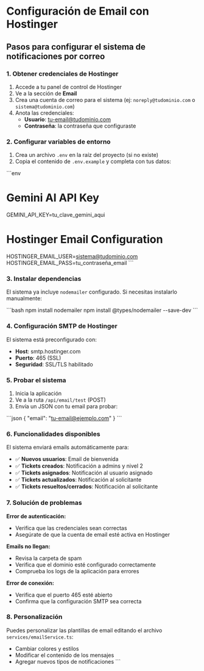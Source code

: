 # Configuración de Email con Hostinger

## Pasos para configurar el sistema de notificaciones por correo

### 1. Obtener credenciales de Hostinger

1. Accede a tu panel de control de Hostinger
2. Ve a la sección de **Email**
3. Crea una cuenta de correo para el sistema (ej: `noreply@tudominio.com` o `sistema@tudominio.com`)
4. Anota las credenciales:
   - **Usuario**: tu-email@tudominio.com
   - **Contraseña**: la contraseña que configuraste

### 2. Configurar variables de entorno

1. Crea un archivo `.env` en la raíz del proyecto (si no existe)
2. Copia el contenido de `.env.example` y completa con tus datos:

\`\`\`env
# Gemini AI API Key
GEMINI_API_KEY=tu_clave_gemini_aqui

# Hostinger Email Configuration
HOSTINGER_EMAIL_USER=sistema@tudominio.com
HOSTINGER_EMAIL_PASS=tu_contraseña_email
\`\`\`

### 3. Instalar dependencias

El sistema ya incluye `nodemailer` configurado. Si necesitas instalarlo manualmente:

\`\`\`bash
npm install nodemailer
npm install @types/nodemailer --save-dev
\`\`\`

### 4. Configuración SMTP de Hostinger

El sistema está preconfigurado con:
- **Host**: smtp.hostinger.com
- **Puerto**: 465 (SSL)
- **Seguridad**: SSL/TLS habilitado

### 5. Probar el sistema

1. Inicia la aplicación
2. Ve a la ruta `/api/email/test` (POST)
3. Envía un JSON con tu email para probar:

\`\`\`json
{
  "email": "tu-email@ejemplo.com"
}
\`\`\`

### 6. Funcionalidades disponibles

El sistema enviará emails automáticamente para:

- ✅ **Nuevos usuarios**: Email de bienvenida
- ✅ **Tickets creados**: Notificación a admins y nivel 2
- ✅ **Tickets asignados**: Notificación al usuario asignado
- ✅ **Tickets actualizados**: Notificación al solicitante
- ✅ **Tickets resueltos/cerrados**: Notificación al solicitante

### 7. Solución de problemas

**Error de autenticación:**
- Verifica que las credenciales sean correctas
- Asegúrate de que la cuenta de email esté activa en Hostinger

**Emails no llegan:**
- Revisa la carpeta de spam
- Verifica que el dominio esté configurado correctamente
- Comprueba los logs de la aplicación para errores

**Error de conexión:**
- Verifica que el puerto 465 esté abierto
- Confirma que la configuración SMTP sea correcta

### 8. Personalización

Puedes personalizar las plantillas de email editando el archivo `services/emailService.ts`:
- Cambiar colores y estilos
- Modificar el contenido de los mensajes
- Agregar nuevos tipos de notificaciones
\`\`\`

```json file="" isHidden
